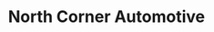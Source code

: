 ---
title: "North Corner Automotive"
url: /north-yarmouth/north-corner-automotive/
shop: Autowerkstatt
---